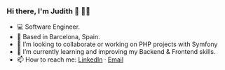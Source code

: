 ### Hi there, I'm Judith 👋 :woman_technologist:

- 💻 Software Engineer.
- 🎯 Based in Barcelona, Spain.
- 👯 I’m looking to collaborate or working on PHP projects with Symfony 
- 🌱 I’m currently learning  and improving my Backend & Frontend skills.
- 📫 How to reach me: [LinkedIn](https://www.linkedin.com/in/judithvilela/) · [Email](mailto:judith.vilela@gmail.com)

<!--
**judithva/judithva** is a ✨ _special_ ✨ repository because its `README.md` (this file) appears on your GitHub profile.

Here are some ideas to get you started:

- 🔭 I’m currently working on ...
- 🌱 I’m currently learning ...
- 👯 I’m looking to collaborate on ...
- 🤔 I’m looking for help with ...
- 💬 Ask me about ...
- 📫 How to reach me: ...
- 😄 Pronouns: ...
- ⚡ Fun fact: ...
-->
